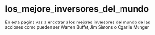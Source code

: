 # los_mejore_inversores_del_mundo
En esta pagina vas a encotrar a los mejores inversores del mundo de las acciones como pueden ser Warren Buffet,Jim Simons o Cgarlie Munger
